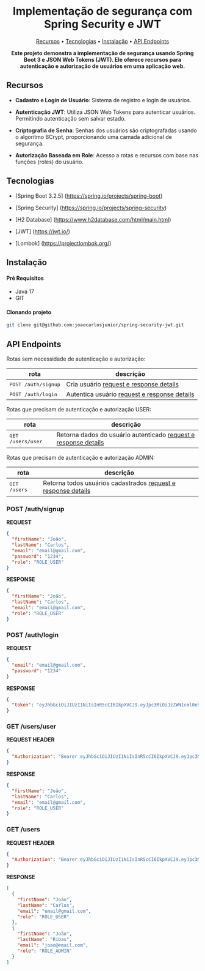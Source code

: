 <h1 align="center" style="font-weight: bold;">Implementação de segurança com Spring Security e JWT</h1>
<p align="center">
  <a href="#recursos">Recursos</a> • 
  <a href="#tecnologias">Tecnologias</a> • 
  <a href="#instalar">Instalação</a> •
  <a href="#rotas">API Endpoints</a>
</p>
<p align="center">
    <b>Este projeto demonstra a implementação de segurança usando Spring Boot 3 e JSON Web Tokens (JWT). Ele oferece recursos para autenticação e autorização de usuários em uma aplicação web.</b>
</p>

<h2 id="recursos">Recursos</h2>

- **Cadastro e Login de Usuário**: Sistema de registro e login de usuários.

- **Autenticação JWT**: Utiliza JSON Web Tokens para autenticar usuários. Permitindo autenticação sem salvar estado.

- **Criptografia de Senha**: Senhas dos usuários são criptografadas usando o algoritmo BCrypt, proporcionando uma camada
  adicional de segurança.

- **Autorização Baseada em Role**: Acesso a rotas e recursos com base nas funções (roles) do usuário.

<h2 id="tecnologias">Tecnologias</h2>

- [Spring Boot 3.2.5] (https://spring.io/projects/spring-boot)

- [Spring Security] (https://spring.io/projects/spring-security)

- [H2 Database] (https://www.h2database.com/html/main.html)

- [JWT] (https://jwt.io/)

- [Lombok] (https://projectlombok.org/)

<h2 id="instalar">Instalação</h2>

#### Pré Requisitos

- Java 17
- GIT

#### Clonando projeto</h3>

```bash
git clone git@github.com:joaocarlosjunior/spring-security-jwt.git
```

<h2 id="rotas">API Endpoints</h2>
Rotas sem necessidade de autenticação e autorização:

| rota                         | descrição                                                        |
|------------------------------|------------------------------------------------------------------|
| <kbd>POST /auth/signup</kbd> | Cria usuário [request e response details](#post-user-signup)     |
| <kbd>POST /auth/login</kbd>  | Autentica usuário [request e response details](#post-user-login) |

Rotas que precisam de autenticação e autorização USER:

| rota                       | descrição                                                                    |
|----------------------------|------------------------------------------------------------------------------|
| <kbd>GET /users/user</kbd> | Retorna dados do usuário autenticado [request e response details](#get-user) |

Rotas que precisam de autenticação e autorização ADMIN:

| rota                  | descrição                                                                         |
|-----------------------|-----------------------------------------------------------------------------------|
| <kbd>GET /users</kbd> | Retorna todos usuários cadastrados [request e response details](#get-users-admin) |

<h3 id="post-user-signup">POST /auth/signup</h3>

**REQUEST**
```json
{
  "firstName": "João",
  "lastName": "Carlos",
  "email": "email@gmail.com",
  "password": "1234",
  "role": "ROLE_USER"
}
```

**RESPONSE**
```json
{
  "firstName": "João",
  "lastName": "Carlos",
  "email": "email@gmail.com",
  "role": "ROLE_USER"
}
```

<h3 id="post-user-login">POST /auth/login</h3>

**REQUEST**
```json
{
  "email": "email@gmail.com",
  "password": "1234"
}
```

**RESPONSE**
```json
{
  "token": "eyJhbGciOiJIUzI1NiIsInR5cCI6IkpXVCJ9.eyJpc3MiOiJzZWN1cml0eS1qd3QtYXBpIiwiaWF0IjoxNzE0NzYyNzIzLCJleHAiOjE3MTQ3OTg3MjMsInN1YiI6ImVtYWlsQGdtYWlsLmNvbSJ9.mBrdogTyydRMUeuIXwnVWF1n8wl00sBRXZoHzH3aPfw"
}
```

<h3 id="get-user">GET /users/user</h3>

**REQUEST HEADER**
```json
{
  "Authorization": "Bearer eyJhbGciOiJIUzI1NiIsInR5cCI6IkpXVCJ9.eyJpc3MiOiJzZWN1cml0eS1qd3QtYXBpIiwiaWF0IjoxNzE0NzYyNzIzLCJleHAiOjE3MTQ3OTg3MjMsInN1YiI6ImVtYWlsQGdtYWlsLmNvbSJ9.mBrdogTyydRMUeuIXwnVWF1n8wl00sBRXZoHzH3aPfw"
}
```

**RESPONSE**
```json
{
  "firstName": "João",
  "lastName": "Carlos",
  "email": "email@gmail.com",
  "role": "ROLE_USER"
}
```

<h3 id="get-users-admin">GET /users</h3>

**REQUEST HEADER**
```json
{
  "Authorization": "Bearer eyJhbGciOiJIUzI1NiIsInR5cCI6IkpXVCJ9.eyJpc3MiOiJzZWN1cml0eS1qd3QtYXBpIiwiaWF0IjoxNzE0NzY2MDgzLCJleHAiOjE3MTQ4MDIwODMsInN1YiI6ImpvYW9AZW1haWwuY29tIn0.So9Z0B91jo1A0hbiBE9ELBNyVuAU-_tsZzVGQUlZNGE"
}
```

**RESPONSE**
```json
[
  {
    "firstName": "João",
    "lastName": "Carlos",
    "email": "email@gmail.com",
    "role": "ROLE_USER"
  },
  {
    "firstName": "João",
    "lastName": "Ribas",
    "email": "joao@email.com",
    "role": "ROLE_ADMIN"
  }
]
```

